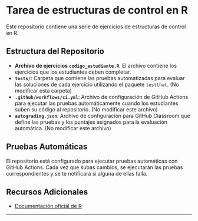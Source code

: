 # **Tarea de estructuras de control en R**

Este repositorio contiene una serie de ejercicios de estructuras de control en R.

## **Estructura del Repositorio**

- **Archivo de ejercicios `codigo_estudiante.R`**: El archivo contiene los ejercicios que los estudiantes deben completar.
- **`tests/`**: Carpeta que contiene las pruebas automatizadas para evaluar las soluciones de cada ejercicio utilizando el paquete `testthat`. (No modificar esta carpeta)
- **`.github/workflows/ci.yml`**: Archivo de configuración de GitHub Actions para ejecutar las pruebas automáticamente cuando los estudiantes suben su código al repositorio. (No modificar este archivo)
- **`autograding.json`**: Archivo de configuración para GitHub Classroom que define las pruebas y los puntajes asignados para la evaluación automática. (No modificar este archivo)

## **Pruebas Automáticas**

El repositorio está configurado para ejecutar pruebas automáticas con GitHub Actions. Cada vez que subas cambios, se ejecutarán las pruebas correspondientes y se te notificará si alguna de ellas falla.

## **Recursos Adicionales**

- [Documentación oficial de R](https://cran.r-project.org/manuals.html)

---
